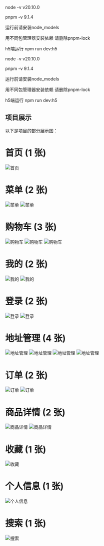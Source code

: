 node -v 
v20.10.0

pnpm -v
9.1.4

运行前请安装node_models

用不同包管理器安装依赖
请删除pnpm-lock

h5端运行 npm run dev:h5

node -v 
v20.10.0

pnpm -v
9.1.4

运行前请安装node_models

用不同包管理器安装依赖
请删除pnpm-lock

h5端运行 npm run dev:h5

## 项目展示

以下是项目的部分展示图：

# 首页 (1 张)
![首页](https://github.com/xiaoshun233/coffee-uniapp-vue3-ts-poject/blob/main/assets/index.png)

# 菜单 (2 张)
![菜单](https://github.com/xiaoshun233/coffee-uniapp-vue3-ts-poject/blob/main/assets/menu_1.png)
![菜单](https://github.com/xiaoshun233/coffee-uniapp-vue3-ts-poject/blob/main/assets/menu_2.png)

# 购物车 (3 张)
![购物车](https://github.com/xiaoshun233/coffee-uniapp-vue3-ts-poject/blob/main/assets/cart_1.png)
![购物车](https://github.com/xiaoshun233/coffee-uniapp-vue3-ts-poject/blob/main/assets/cart_2.png)
![购物车](https://github.com/xiaoshun233/coffee-uniapp-vue3-ts-poject/blob/main/assets/cart_3.png)

# 我的 (2 张)
![我的](https://github.com/xiaoshun233/coffee-uniapp-vue3-ts-poject/blob/main/assets/my_1.png)
![我的](https://github.com/xiaoshun233/coffee-uniapp-vue3-ts-poject/blob/main/assets/my_2.png)

# 登录 (2 张)
![登录](https://github.com/xiaoshun233/coffee-uniapp-vue3-ts-poject/blob/main/assets/login_1.png)
![登录](https://github.com/xiaoshun233/coffee-uniapp-vue3-ts-poject/blob/main/assets/login_2.png)

# 地址管理 (4 张)
![地址管理](https://github.com/xiaoshun233/coffee-uniapp-vue3-ts-poject/blob/main/assets/adress_1.png)
![地址管理](https://github.com/xiaoshun233/coffee-uniapp-vue3-ts-poject/blob/main/assets/adress_2.png)
![地址管理](https://github.com/xiaoshun233/coffee-uniapp-vue3-ts-poject/blob/main/assets/adress_3.png)
![地址管理](https://github.com/xiaoshun233/coffee-uniapp-vue3-ts-poject/blob/main/assets/adress_4.png)

# 订单 (2 张)
![订单](https://github.com/xiaoshun233/coffee-uniapp-vue3-ts-poject/blob/main/assets/order_1.png)
![订单](https://github.com/xiaoshun233/coffee-uniapp-vue3-ts-poject/blob/main/assets/order_2.png)

# 商品详情 (2 张)
![商品详情](https://github.com/xiaoshun233/coffee-uniapp-vue3-ts-poject/blob/main/assets/goods_1.png)
![商品详情](https://github.com/xiaoshun233/coffee-uniapp-vue3-ts-poject/blob/main/assets/goods_2.png)

# 收藏 (1 张)
![收藏](https://github.com/xiaoshun233/coffee-uniapp-vue3-ts-poject/blob/main/assets/collection.png)

# 个人信息 (1 张)
![个人信息](https://github.com/xiaoshun233/coffee-uniapp-vue3-ts-poject/blob/main/assets/info.png)

# 搜索 (1 张)
![搜索](https://github.com/xiaoshun233/coffee-uniapp-vue3-ts-poject/blob/main/assets/search.png)
